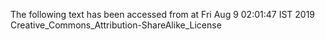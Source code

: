 The following text has been accessed from at Fri Aug 9 02:01:47 IST 2019
Creative_Commons_Attribution-ShareAlike_License
